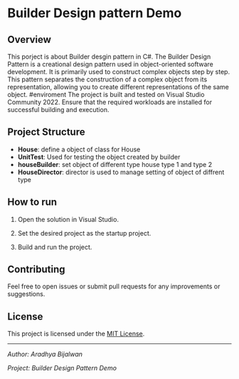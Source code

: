 
# Builder Design pattern Demo

## Overview

This porject is about Builder desgin pattern in C#. The Builder Design Pattern is a creational design pattern used in object-oriented software development. It is primarily used to construct complex objects step by step. This pattern separates the construction of a complex object from its representation, 
allowing you to create different representations of the same object.
#enviroment
The project is built and tested on Visual Studio Community 2022. Ensure that the required 
workloads are installed for successful building and execution.

## Project Structure

- **House**: define a object of class for House
- **UnitTest**: Used for testing the object created by builder
- **houseBuilder**: set object of different type house type 1 and type 2
- **HouseDirector**: director is used to manage setting of object of diffrent type


## How to run

1. Open the solution in Visual Studio.

2. Set the desired project as the startup project.

3. Build and run the project.

## Contributing

Feel free to open issues or submit pull requests for any improvements or suggestions.

## License

This project is licensed under the [MIT License](LICENSE).

---

*Author: Aradhya Bijalwan*

*Project: Builder Design Pattern Demo*